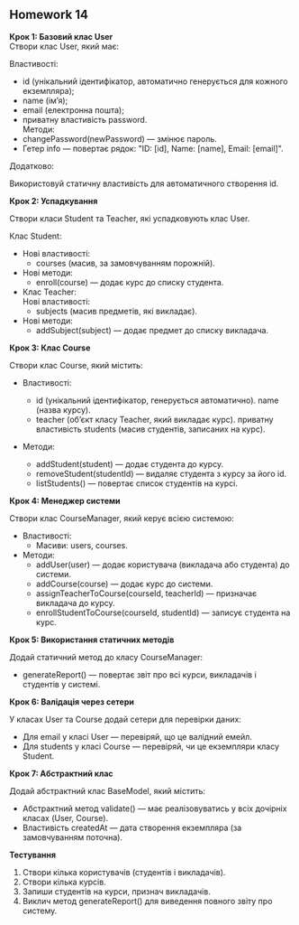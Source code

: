 ## Homework 14 

**Крок 1: Базовий клас User**  
Створи клас User, який має:

Властивості:  
* id (унікальний ідентифікатор, автоматично генерується для кожного екземпляра);  
* name (ім’я);  
* email (електронна пошта);  
* приватну властивість password.  
Методи:  
* changePassword(newPassword) — змінює пароль.  
* Гетер info — повертає рядок: "ID: [id], Name: [name], Email: [email]".  

Додатково:  

Використовуй статичну властивість для автоматичного створення id.

**Крок 2: Успадкування**  

Створи класи Student та Teacher, які успадковують клас User.  

Клас Student:  
* Нові властивості: 
  * courses (масив, за замовчуванням порожній).
* Нові методи:  
  * enroll(course) — додає курс до списку студента.  
* Клас Teacher:  
Нові властивості:  
   * subjects (масив предметів, які викладає).  
* Нові методи:
  * addSubject(subject) — додає предмет до списку викладача.  

**Крок 3: Клас Course**  

Створи клас Course, який містить:  

* Властивості:  
  * id (унікальний ідентифікатор, генерується автоматично).
name (назва курсу).  
  * teacher (об’єкт класу Teacher, який викладає курс).
приватну властивість students (масив студентів, записаних на курс).  

* Методи:  
  * addStudent(student) — додає студента до курсу.  
  * removeStudent(studentId) — видаляє студента з курсу за його id.  
  * listStudents() — повертає список студентів на курсі.  

**Крок 4: Менеджер системи**  

Створи клас CourseManager, який керує всією системою:  

* Властивості:  
  * Масиви: users, courses.
* Методи:  
  * addUser(user) — додає користувача (викладача або студента) до системи.  
  * addCourse(course) — додає курс до системи.  
  * assignTeacherToCourse(courseId, teacherId) — призначає викладача до курсу.  
  * enrollStudentToCourse(courseId, studentId) — записує студента на курс.  

**Крок 5: Використання статичних методів**


Додай статичний метод до класу CourseManager:  
* generateReport() — повертає звіт про всі курси, викладачів і студентів у системі.  

**Крок 6: Валідація через сетери**

У класах User та Course додай сетери для перевірки даних:  
* Для email у класі User — перевіряй, що це валідний емейл.
* Для students у класі Course — перевіряй, чи це екземпляри класу Student.

**Крок 7: Абстрактний клас**

Додай абстрактний клас BaseModel, який містить:  

* Абстрактний метод validate() — має реалізовуватись у всіх дочірніх класах (User, Course).
* Властивість createdAt — дата створення екземпляра (за замовчуванням поточна).

**Тестування** 

1. Створи кілька користувачів (студентів і викладачів).
2. Створи кілька курсів.
3. Запиши студентів на курси, признач викладачів.
4. Виклич метод generateReport() для виведення повного звіту про систему.